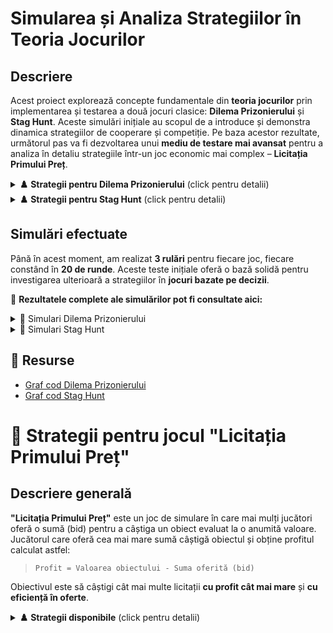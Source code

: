 # **Simularea și Analiza Strategiilor în Teoria Jocurilor**

## **Descriere**
Acest proiect explorează concepte fundamentale din **teoria jocurilor** prin implementarea și testarea a două jocuri clasice: **Dilema Prizonierului** și **Stag Hunt**. Aceste simulări inițiale au scopul de a introduce și demonstra dinamica strategiilor de cooperare și competiție. Pe baza acestor rezultate, următorul pas va fi dezvoltarea unui **mediu de testare mai avansat** pentru a analiza în detaliu strategiile într-un joc economic mai complex – **Licitația Primului Preț**.

<details>
  <summary><strong>♟️ Strategii pentru Dilema Prizonierului</strong> (click pentru detalii)</summary>

### 1. **Always Cooperate (Cooperare permanentă)**
- 🧠 *Comportament:* întotdeauna cooperează, indiferent de acțiunile celuilalt jucător.
- 🎯 *Scop:* maximizează cooperarea între jucători pe termen lung.
- 🔄 *Utilă când:* adversarul are o tendință de a coopera sau se joacă pe termen lung cu reciprocitate.

### 2. **Always Betray (Trădare permanentă)**
- 🧠 *Comportament:* întotdeauna trădează, indiferent de acțiunile celuilalt jucător.
- 💥 *Scop:* pentru a maximiza câștigurile pe termen scurt, dar riscând să ducă la un comportament de retaliere.
- ⚠️ *Utilă când:* adversarul este slab sau nu se joacă pe termen lung.

### 3. **Tit for Tat (Retaliere după comportament)**
- 🧠 *Comportament:* începe cu cooperarea, iar apoi copiază ce face adversarul (cooperare dacă adversarul cooperează, trădare dacă adversarul trădează).
- ⚖️ *Scop:* încurajează cooperarea reciprocă, dar pedepsește trădarea.
- 🛡️ *Utilă când:* adversarul are un comportament de cooperare, dar vrei să te protejezi de trădări.

### 4. **Random Strategy (Strategie aleatorie)**
- 🧠 *Comportament:* alege aleatoriu între "C" (cooperare) și "T" (trădare) la fiecare rundă.
- 🎲 *Scop:* introduce imprevizibilitate, creând confuzie pentru adversar.
- ❓ *Utilă când:* vrei să îți surprinzi adversarul sau să eviți predicțiile.

</details>

<details>
  <summary><strong>♟️ Strategii pentru Stag Hunt</strong> (click pentru detalii)</summary>

### 1. **Cooperative (Cooperant)**
- 🧠 *Comportament:* întotdeauna cooperează și vânează împreună cu alt jucător pentru a prinde cerbul (stag).
- 🎯 *Scop:* maximizează câștigurile comune prin cooperare, oferind cel mai mare beneficiu atunci când amândoi jucătorii cooperează.
- 🤝 *Utilă când:* adversarul este predispus să coopereze și se joacă pe termen lung.

### 2. **Selfish (Egoist)**
- 🧠 *Comportament:* întotdeauna se joacă pentru propriul interes, preferând să vâneze iepurele (hare) chiar dacă celălalt joacă cooperant.
- 💥 *Scop:* să câștige individual fără a depinde de ceilalți jucători, indiferent de rezultatele jocului.
- ⚠️ *Utilă când:* jucătorul vrea să maximizeze câștigul personal și nu are încredere în partenerul de joc.

### 3. **Random (Aleator)**
- 🧠 *Comportament:* alege aleatoriu între a coopera sau a acționa în interes propriu (vânarea iepurelui).
- 🎲 *Scop:* introduce imprevizibilitate și confuzie în joc, fără o strategie fixă.
- ❓ *Utilă când:* vrei să creezi un comportament imprevizibil, evitând să fii citit de ceilalți jucători.

### 4. **Tit for Tat (Retaliere după comportament)**
- 🧠 *Comportament:* începe cu cooperarea, iar apoi copiază ce face adversarul (cooperează dacă adversarul cooperează, acționează egoist dacă adversarul este egoist).
- ⚖️ *Scop:* încurajează cooperarea reciprocă, dar pedepsește egoismul pentru a încuraja reciprocitatea.
- 🔄 *Utilă când:* adversarul este predispus să coopereze și vrei să răspunzi în funcție de comportamentele acestuia.

### 5. **Tit for Tat with Forgiveness (Retaliere cu iertare)**
- 🧠 *Comportament:* începe cu cooperarea și copiază comportamentul adversarului, dar permite o iertare în cazul unei trădări o dată, revenind la cooperare.
- 💖 *Scop:* încurajează cooperarea, dar permite o a doua șansă în caz de trădare, pentru a restabili relațiile de cooperare.
- ✨ *Utilă când:* adversarul poate greși sau poate trăda accidental și vrei să păstrezi oportunitatea de a coopera în continuare.

</details>

## **Simulări efectuate**
Până în acest moment, am realizat **3 rulări** pentru fiecare joc, fiecare constând în **20 de runde**. Aceste teste inițiale oferă o bază solidă pentru investigarea ulterioară a strategiilor în **jocuri bazate pe decizii**. 

📂 **Rezultatele complete ale simulărilor pot fi consultate aici:**  
<details>
<summary>📄 Simulari Dilema Prizonierului</summary>
<br>
Scorul reprezinta anii de inchisoare (bigger is worse)

1. **Always Cooperate**<br>
Când joacă împotriva unei strategii identice (Always Cooperate), scorurile sunt egale și maximizate pentru ambele părți.<br>
Împotriva Always Betray, este complet exploatat și obține un scor de 60-0 în defavoarea sa.<br>
Împotriva unei strategii aleatorii, este din nou exploatat, dar nu la fel de sever, datorită rundelor ocazionale de cooperare ale adversarului.<br>
Împotriva Tit-for-Tat, scorurile sunt din nou egale și maximizate, deoarece ambele strategii cooperează în fiecare rundă.<br>
2. **Always Betray**<br>
Împotriva propriei sale strategii, obține un scor intermediar (40-40), ceea ce arată că trădarea reciprocă duce la un echilibru slab.<br>
Împotriva Always Cooperate, câștigă decisiv (60-0), ceea ce arată că poate exploata complet strategiile naive.<br>
Împotriva unei strategii aleatorii, performanța este mediocră, deoarece adversarul cooperează și trădează fără un model clar.<br>
Împotriva Tit-for-Tat, pierde grav (0-60) deoarece Tit-for-Tat începe cooperând, dar pedepsește imediat orice trădare.<br>
3. **Random Strategy**<br>
Împotriva unei alte strategii aleatorii, rezultatele sunt destul de echilibrate (31-31).<br>
Împotriva Always Cooperate, o exploatează dar nu în mod extrem, deoarece ocazional cooperează și permite adversarului să câștige câteva puncte.<br>
Împotriva Always Betray, este exploatat într-o măsură moderată.<br>
Împotriva Tit-for-Tat, pierde în majoritatea cazurilor, deoarece Tit-for-Tat reacționează la trădările sale și menține un avantaj constant.<br>
4. **Tit-for-Tat**<br>
Performanță excelentă în fața Always Cooperate, deoarece maximizează scorurile pentru ambele părți.<br>
Învinge Always Betray cu un scor zdrobitor (60-0), arătând că pedepsirea trădării constante funcționează bine.<br>
Împotriva unei strategii aleatorii, câștigă în majoritatea cazurilor, deoarece reacționează eficient la trădări.<br>
Împotriva propriei sale strategii, are un rezultat optim (20-20), deoarece ambele părți cooperează mereu.<br>
<br>

🔎 **Concluzie**:<br>
Tit-for-Tat pare să fie una dintre cele mai robuste strategii, reușind să se apere împotriva exploatării și să obțină scoruri maxime împotriva strategiilor prietenoase.<br>
Always Cooperate este o strategie slabă în medii competitive, fiind ușor exploatată.<br>
Always Betray este bună împotriva strategiilor naive, dar pierde categoric împotriva celor care răspund la trădări.<br>
Strategia aleatorie nu are o performanță clară și depinde mult de șansa fiecărei runde.<br>

<br>

📌 **Observație**: Jucătorii care încep să trădeze mai devreme pot câștiga pe termen scurt, dar cooperarea duce adesea la rezultate mai echilibrate.
</details>
<details>
<summary>📄 Simulari Stag Hunt</summary>
<br>

**Simulare 1** <br>
P1 adoptă diverse strategii (random, selfish, cooperative).
P2 menține strategii mai consistente.
La final, P2 obține un scor mai mare prin alegerea constantă a iepurelui.
Rezultat: P1 - 40, P2 - 44 → P2 câștigă. <br>
**Simulare 2** <br>
Ambii jucători utilizează strategii tit-for-tat și cooperative.
Scorurile rămân egale până spre final.
În ultimele runde, P2 devine mai egoist și câștigă avantaj.
Rezultat: P1 - 52, P2 - 56 → P2 câștigă. <br>
**Simulare 3** <br> 
Inițial, strategii aleatorii și egoiste afectează scorurile.
P1 trece la strategii mai cooperative, dar P2 profită de asta.
Spre final, echilibrul revine, dar P2 păstrează un avantaj.
Rezultat: P1 - 30, P2 - 38 → P2 câștigă. <br>
<br>

📌 **Observație**: Jucătorii care rămân constanți și profită de cooperarea celorlalți tind să aibă scoruri mai mari.
<br>

🔎 **Concluzie**:<br>
În Stag Hunt, jucătorii care aleg constant "stag" pot obține scoruri ridicate, dar cei care aleg "hare" în mod egoist pot câștiga avantaj dacă partenerul cooperează prea mult.
</details>

## 📌 Resurse  
- [Graf cod Dilema Prizonierului](https://app.code2flow.com/vj1Gfgn6v1yG)
- [Graf cod Stag Hunt](https://app.code2flow.com/uPm1xk)  

# 🎯 Strategii pentru jocul "Licitația Primului Preț"

## Descriere generală

**"Licitația Primului Preț"** este un joc de simulare în care mai mulți jucători oferă o sumă (bid) pentru a câștiga un obiect evaluat la o anumită valoare. Jucătorul care oferă cea mai mare sumă câștigă obiectul și obține profitul calculat astfel:

> `Profit = Valoarea obiectului - Suma oferită (bid)`

Obiectivul este să câștigi cât mai multe licitații **cu profit cât mai mare** și **cu eficiență în oferte**.

<details>
<summary><strong>♟️ Strategii disponibile</strong> (click pentru detalii)</summary>

### 1. **agresiv**
- 🧠 *Comportament:* oferă între 80% și 100% din valoarea obiectului.
- 🎯 *Scop:* maximizează șansele de câștig, dar riscă profit mic sau chiar negativ.
- 🔥 *Utilă când:* sunt puțini jucători sau valoarea obiectului e mare.

### 2. **moderat**
- 🧠 *Comportament:* oferă între 50% și 80% din valoare.
- ⚖️ *Scop:* balans între câștig și profit.
- ✨ *Utilă când:* piața e stabilă, cu jucători variabili.

### 3. **conservator**
- 🧠 *Comportament:* oferă între 20% și 50%.
- 💼 *Scop:* maximizarea profitului, cu șanse mici de câștig.
- 🛡️ *Utilă când:* sunt mulți jucători agresivi și piața e riscantă.

### 4. **aleator**
- 🧠 *Comportament:* oferă între 20% și 100%, aleatoriu.
- 🎲 *Scop:* impredictibil, poate surprinde adversarii.
- ❓ *Utilă când:* se dorește simularea unei piețe incerte.

### 5. **riscant**
- 🧠 *Comportament:* oferă între 95% și 100%.
- 💣 *Scop:* să câștige aproape orice licitație, dar cu risc ridicat de pierdere.
- 🚨 *Utilă când:* fiecare obiect are valoare mare, iar pierderea nu contează.

### 6. **precaut**
- 🧠 *Comportament:* oferă între 10% și 40%.
- 🐢 *Scop:* extrem de precaut, bazat pe protejarea capitalului.
- 🧩 *Utilă când:* obiectele sunt de valoare incertă sau se joacă pe termen lung.

### 7. **competitiv**
- 🧠 *Comportament:* analizează celelalte oferte și oferă ușor sub maximul cunoscut.
- 🧬 *Scop:* câștigă oferind puțin sub cel mai ridicat bid anterior.
- 🥇 *Utilă când:* jucătorul poate învăța din comportamentul pieței.

### 8. **adaptiv**
- 🧠 *Comportament:* învață din propria experiență și ajustează oferta în funcție de rezultatele anterioare.
- 📈 *Scop:* se adaptează la piață: oferă mai mult dacă a pierdut, mai puțin dacă a câștigat.
- 🧠 *Utilă când:* se joacă pe termen lung și condițiile se schimbă.

</details>
